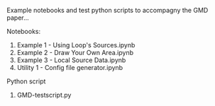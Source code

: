 Example notebooks and test python scripts to accompagny the GMD paper...   

Notebooks:  
1) Example 1 - Using Loop's Sources.ipynb    
2) Example 2 - Draw Your Own Area.ipynb    
3) Example 3 - Local Source Data.ipynb    
4) Utility 1 - Config file generator.ipynb    
    
Python script    
1) GMD-testscript.py    
